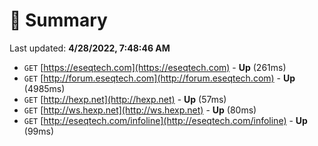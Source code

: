 # 📖 Summary
Last updated: **4/28/2022, 7:48:46 AM**

- `GET` [https://eseqtech.com](https://eseqtech.com) - **Up** (261ms)
- `GET` [http://forum.eseqtech.com](http://forum.eseqtech.com) - **Up** (4985ms)
- `GET` [http://hexp.net](http://hexp.net) - **Up** (57ms)
- `GET` [http://ws.hexp.net](http://ws.hexp.net) - **Up** (80ms)
- `GET` [http://eseqtech.com/infoline](http://eseqtech.com/infoline) - **Up** (99ms)
